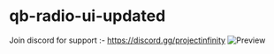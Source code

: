 # qb-radio-ui-updated
Join discord for support :- https://discord.gg/projectinfinity
![Preview](https://media.discordapp.net/attachments/977925336882876437/1060206372630831134/image.png)

